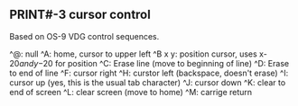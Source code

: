 ## PRINT#-3 cursor control

Based on OS-9 VDG control sequences.

^@: null
^A: home, cursor to upper left
^B x y: position cursor, uses x-$20 and y-$20 for position
^C: Erase line (move to beginning of line)
^D: Erase to end of line
^F: cursor right
^H: curstor left (backspace, doesn't erase)
^I: cursor up (yes, this is the usual tab character)
^J: cursor down
^K: clear to end of screen
^L: clear screen (move to home)
^M: carrige return